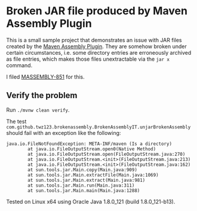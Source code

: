 Broken JAR file produced by Maven Assembly Plugin
=================================================

This is a small sample project that demonstrates an issue with JAR files
created by the [Maven Assembly Plugin][1]. They are somehow broken under
certain circumstances, i.e. some directory entries are erroneously archived as
file entries, which makes those files unextractable via the `jar x` command.

I filed [MASSEMBLY-851][MASSEMBLY-851] for this.

[1]: https://maven.apache.org/components/plugins/maven-assembly-plugin/
[MASSEMBLY-851]: https://issues.apache.org/jira/browse/MASSEMBLY-851


## Verify the problem

Run `./mvnw clean verify`.

The test `com.github.twz123.brokenassembly.BrokenAssemblyIT.unjarBrokenAssembly`
should fail with an exception like the following:

    java.io.FileNotFoundException: META-INF/maven (Is a directory)
            at java.io.FileOutputStream.open0(Native Method)
            at java.io.FileOutputStream.open(FileOutputStream.java:270)
            at java.io.FileOutputStream.<init>(FileOutputStream.java:213)
            at java.io.FileOutputStream.<init>(FileOutputStream.java:162)
            at sun.tools.jar.Main.copy(Main.java:909)
            at sun.tools.jar.Main.extractFile(Main.java:1069)
            at sun.tools.jar.Main.extract(Main.java:981)
            at sun.tools.jar.Main.run(Main.java:311)
            at sun.tools.jar.Main.main(Main.java:1288)

Tested on Linux x64 using Oracle Java 1.8.0\_121 (build 1.8.0\_121-b13).
